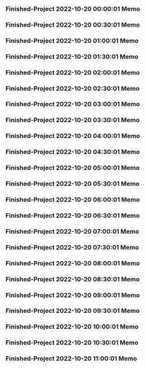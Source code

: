 ### Finished-Project 2022-10-20 00:00:01 Memo
### Finished-Project 2022-10-20 00:30:01 Memo
### Finished-Project 2022-10-20 01:00:01 Memo
### Finished-Project 2022-10-20 01:30:01 Memo
### Finished-Project 2022-10-20 02:00:01 Memo
### Finished-Project 2022-10-20 02:30:01 Memo
### Finished-Project 2022-10-20 03:00:01 Memo
### Finished-Project 2022-10-20 03:30:01 Memo
### Finished-Project 2022-10-20 04:00:01 Memo
### Finished-Project 2022-10-20 04:30:01 Memo
### Finished-Project 2022-10-20 05:00:01 Memo
### Finished-Project 2022-10-20 05:30:01 Memo
### Finished-Project 2022-10-20 06:00:01 Memo
### Finished-Project 2022-10-20 06:30:01 Memo
### Finished-Project 2022-10-20 07:00:01 Memo
### Finished-Project 2022-10-20 07:30:01 Memo
### Finished-Project 2022-10-20 08:00:01 Memo
### Finished-Project 2022-10-20 08:30:01 Memo
### Finished-Project 2022-10-20 09:00:01 Memo
### Finished-Project 2022-10-20 09:30:01 Memo
### Finished-Project 2022-10-20 10:00:01 Memo
### Finished-Project 2022-10-20 10:30:01 Memo
### Finished-Project 2022-10-20 11:00:01 Memo
